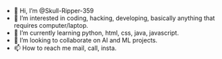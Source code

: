 - 👋 Hi, I’m @Skull-Ripper-359
- 👀 I’m interested in coding, hacking, developing, basically anything that requires computer/laptop.
- 🌱 I’m currently learning python, html, css, java, javascript.
- 💞️ I’m looking to collaborate on AI and ML projects.
- 📫 How to reach me mail, call, insta.

<!---
Skull-Ripper-359/Skull-Ripper-359 is a ✨ special ✨ repository because its `README.md` (this file) appears on your GitHub profile.
You can click the Preview link to take a look at your changes.
--->
